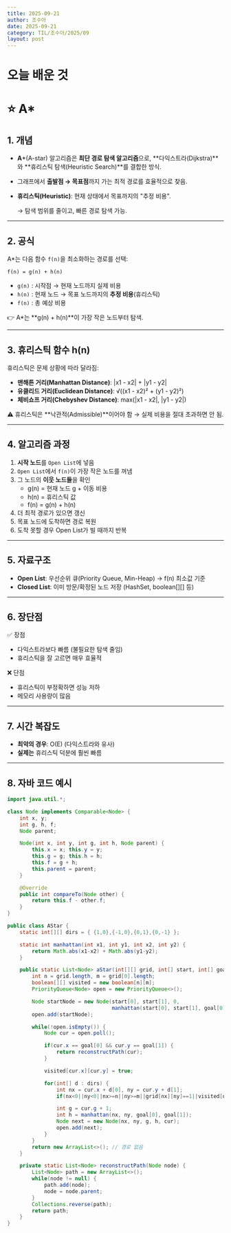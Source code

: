 ```yaml
---
title: 2025-09-21
author: 조수아
date: 2025-09-21
category: TIL/조수아/2025/09
layout: post
---
```


# 오늘 배운 것

# ⭐ A*

## 1. 개념

- **A***(A-star) 알고리즘은 **최단 경로 탐색 알고리즘**으로, **다익스트라(Dijkstra)**와 **휴리스틱 탐색(Heuristic Search)**를 결합한 방식.
- 그래프에서 **출발점 → 목표점**까지 가는 최적 경로를 효율적으로 찾음.
- **휴리스틱(Heuristic)**: 현재 상태에서 목표까지의 "추정 비용".
    
    → 탐색 범위를 줄이고, 빠른 경로 탐색 가능.
    

---

## 2. 공식

A*는 다음 함수 `f(n)`을 최소화하는 경로를 선택:

```
f(n) = g(n) + h(n)

```

- `g(n)` : 시작점 → 현재 노드까지 실제 비용
- `h(n)` : 현재 노드 → 목표 노드까지의 **추정 비용**(휴리스틱)
- `f(n)` : 총 예상 비용

👉 A*는 **g(n) + h(n)**이 가장 작은 노드부터 탐색.

---

## 3. 휴리스틱 함수 h(n)

휴리스틱은 문제 상황에 따라 달라짐:

- **맨해튼 거리(Manhattan Distance)**: |x1 - x2| + |y1 - y2|
- **유클리드 거리(Euclidean Distance)**: √((x1 - x2)² + (y1 - y2)²)
- **체비쇼프 거리(Chebyshev Distance)**: max(|x1 - x2|, |y1 - y2|)

⚠ 휴리스틱은 **낙관적(Admissible)**이어야 함 → 실제 비용을 절대 초과하면 안 됨.

---

## 4. 알고리즘 과정

1. **시작 노드**를 `Open List`에 넣음
2. `Open List`에서 `f(n)`이 가장 작은 노드를 꺼냄
3. 그 노드의 **이웃 노드들**을 확인
    - g(n) = 현재 노드 g + 이동 비용
    - h(n) = 휴리스틱 값
    - f(n) = g(n) + h(n)
4. 더 최적 경로가 있으면 갱신
5. 목표 노드에 도착하면 경로 복원
6. 도착 못할 경우 Open List가 빌 때까지 반복

---

## 5. 자료구조

- **Open List**: 우선순위 큐(Priority Queue, Min-Heap) → f(n) 최소값 기준
- **Closed List**: 이미 방문/확정된 노드 저장 (HashSet, boolean[][] 등)

---

## 6. 장단점

✅ 장점

- 다익스트라보다 빠름 (불필요한 탐색 줄임)
- 휴리스틱을 잘 고르면 매우 효율적

❌ 단점

- 휴리스틱이 부정확하면 성능 저하
- 메모리 사용량이 많음

---

## 7. 시간 복잡도

- **최악의 경우**: O(E) (다익스트라와 유사)
- **실제는** 휴리스틱 덕분에 훨씬 빠름

---

## 8. 자바 코드 예시

```java
import java.util.*;

class Node implements Comparable<Node> {
    int x, y;
    int g, h, f;
    Node parent;

    Node(int x, int y, int g, int h, Node parent) {
        this.x = x; this.y = y;
        this.g = g; this.h = h;
        this.f = g + h;
        this.parent = parent;
    }

    @Override
    public int compareTo(Node other) {
        return this.f - other.f;
    }
}

public class AStar {
    static int[][] dirs = { {1,0},{-1,0},{0,1},{0,-1} };

    static int manhattan(int x1, int y1, int x2, int y2) {
        return Math.abs(x1-x2) + Math.abs(y1-y2);
    }

    public static List<Node> aStar(int[][] grid, int[] start, int[] goal) {
        int n = grid.length, m = grid[0].length;
        boolean[][] visited = new boolean[n][m];
        PriorityQueue<Node> open = new PriorityQueue<>();

        Node startNode = new Node(start[0], start[1], 0,
                                  manhattan(start[0], start[1], goal[0], goal[1]), null);
        open.add(startNode);

        while(!open.isEmpty()) {
            Node cur = open.poll();

            if(cur.x == goal[0] && cur.y == goal[1]) {
                return reconstructPath(cur);
            }

            visited[cur.x][cur.y] = true;

            for(int[] d : dirs) {
                int nx = cur.x + d[0], ny = cur.y + d[1];
                if(nx<0||ny<0||nx>=n||ny>=m||grid[nx][ny]==1||visited[nx][ny]) continue;

                int g = cur.g + 1;
                int h = manhattan(nx, ny, goal[0], goal[1]);
                Node next = new Node(nx, ny, g, h, cur);
                open.add(next);
            }
        }
        return new ArrayList<>(); // 경로 없음
    }

    private static List<Node> reconstructPath(Node node) {
        List<Node> path = new ArrayList<>();
        while(node != null) {
            path.add(node);
            node = node.parent;
        }
        Collections.reverse(path);
        return path;
    }
}

```